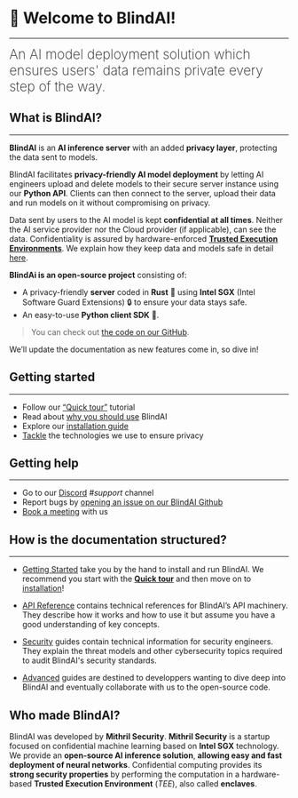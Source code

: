 # 👋 Welcome to BlindAI!
________________________________________________________

<font size="5"><span style="font-weight: 200">
An AI model deployment solution which ensures users' data remains private every step of the way.</font></span>

## What is BlindAI?
________________________________________________________

**BlindAI** is an **AI inference server** with an added **privacy layer**, protecting the data sent to models.

BlindAI facilitates  **privacy-friendly AI model deployment** by letting AI engineers upload and delete models to their secure server instance using our **Python API**. Clients can then connect to the server, upload their data and run models on it without compromising on privacy. 

Data sent by users to the AI model is kept **confidential at all times**. Neither the AI service provider nor the Cloud provider (if applicable), can see the data. 
Confidentiality is assured by hardware-enforced [**Trusted Execution Environments**](). We explain how they keep data and models safe in detail [here]().

**BlindAi is an open-source project** consisting of:

- A privacy-friendly **server** coded in **Rust** 🦀 using **Intel SGX** (Intel Software Guard Extensions) 🔒 to ensure your data stays safe.
- An easy-to-use **Python client SDK** 🐍.

> You can check out [the code on our GitHub](https://github.com/mithril-security/blindai/). 

We’ll update the documentation as new features come in, so dive in!

## Getting started
________________________________________________________

- Follow our [“Quick tour”](./docs/getting-started/quick-tour.ipynb) tutorial
- Read about [why you should use](./docs/getting-started/why-blindai.md) BlindAI
- Explore our [installation guide](./docs/getting-started/installation.md)
- [Tackle](./docs/security/remote_attestation.md) the technologies we use to ensure privacy

## Getting help
________________________________________________________

- Go to our [Discord](https://discord.com/invite/TxEHagpWd4) *#support* channel
- Report bugs by [opening an issue on our BlindAI Github](https://github.com/mithril-security/blindai/issues)
- [Book a meeting](https://calendly.com/contact-mithril-security/15mins?month=2022-11) with us

## How is the documentation structured?
____________________________________________
<!-- 
- [Tutorials](link) take you by the hand to install and run BlindAI. We recommend you start with the **[Quick tour](./docs/docs/getting-started/quick-tour.ipynb)** and then move on to the other tutorials!  

- [How-to guides](link) are recipes. They guide you through the steps involved in addressing key problems and use cases. They are more advanced than tutorials and assume some knowledge of how BlindAI works.

- [Concepts](link) guides discuss key topics and concepts at a high level. They provide useful background information and explanations, especially on cybersecurity.
-->
- [Getting Started](./docs/getting-started/why-blindai.md) take you by the hand to install and run BlindAI. We recommend you start with the **[Quick tour](./docs/getting-started/quick-tour.ipynb)** and then move on to [installation](./docs/getting-started/installation.md)! 

- [API Reference](https://blindai.mithrilsecurity.io/en/latest/blindai_preview/client.html) contains technical references for BlindAI’s API machinery. They describe how it works and how to use it but assume you have a good understanding of key concepts.

- [Security](./docs/security/remote_attestation/) guides contain technical information for security engineers. They explain the threat models and other cybersecurity topics required to audit BlindAI's security standards.

- [Advanced](./docs/advanced/build-from-sources/client/) guides are destined to developpers wanting to dive deep into BlindAI and eventually collaborate with us to the open-source code. 

## Who made BlindAI?

BlindAI was developed by **Mithril Security**. **Mithril Security** is a startup focused on confidential machine learning based on **Intel SGX** technology. We provide an **open-source AI inference solution**, **allowing easy and fast deployment of neural networks**. Confidential computing provides its **strong security properties** by performing the computation in a hardware-based **Trusted Execution Environment** (_TEE_), also called **enclaves**.
